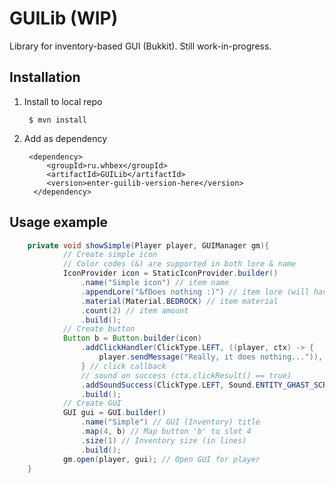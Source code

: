 # GUILib (WIP)
Library for inventory-based GUI (Bukkit).
Still work-in-progress.

## Installation
1. Install to local repo

        $ mvn install
2. Add as dependency

        <dependency>
            <groupId>ru.whbex</groupId>
            <artifactId>GUILib</artifactId>
            <version>enter-guilib-version-here</version>
         </dependency>


## Usage example
```java
    private void showSimple(Player player, GUIManager gm){
            // Create simple icon
            // Color codes (&) are supported in both lore & name
            IconProvider icon = StaticIconProvider.builder()
                .name("Simple icon") // item name
                .appendLore("&fDoes nothing :)") // item lore (will have &5 color)
                .material(Material.BEDROCK) // item material
                .count(2) // item amount
                .build();
            // Create button
            Button b = Button.builder(icon)
                .addClickHandler(ClickType.LEFT, ((player, ctx) -> {
                    player.sendMessage("Really, it does nothing...")), false)
                } // click callback
                // sound on success (ctx.clickResult() == true)
                .addSoundSuccess(ClickType.LEFT, Sound.ENTITY_GHAST_SCREAM)
                .build();
            // Create GUI
            GUI gui = GUI.builder()
                .name("Simple") // GUI (Inventory) title
                .map(4, b) // Map button 'b' to slot 4
                .size(1) // Inventory size (in lines)
                .build();
            gm.open(player, gui); // Open GUI for player
    }
```    

